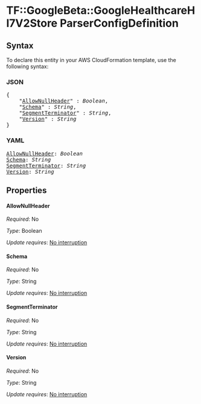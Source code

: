 # TF::GoogleBeta::GoogleHealthcareHl7V2Store ParserConfigDefinition

## Syntax

To declare this entity in your AWS CloudFormation template, use the following syntax:

### JSON

<pre>
{
    "<a href="#allownullheader" title="AllowNullHeader">AllowNullHeader</a>" : <i>Boolean</i>,
    "<a href="#schema" title="Schema">Schema</a>" : <i>String</i>,
    "<a href="#segmentterminator" title="SegmentTerminator">SegmentTerminator</a>" : <i>String</i>,
    "<a href="#version" title="Version">Version</a>" : <i>String</i>
}
</pre>

### YAML

<pre>
<a href="#allownullheader" title="AllowNullHeader">AllowNullHeader</a>: <i>Boolean</i>
<a href="#schema" title="Schema">Schema</a>: <i>String</i>
<a href="#segmentterminator" title="SegmentTerminator">SegmentTerminator</a>: <i>String</i>
<a href="#version" title="Version">Version</a>: <i>String</i>
</pre>

## Properties

#### AllowNullHeader

_Required_: No

_Type_: Boolean

_Update requires_: [No interruption](https://docs.aws.amazon.com/AWSCloudFormation/latest/UserGuide/using-cfn-updating-stacks-update-behaviors.html#update-no-interrupt)

#### Schema

_Required_: No

_Type_: String

_Update requires_: [No interruption](https://docs.aws.amazon.com/AWSCloudFormation/latest/UserGuide/using-cfn-updating-stacks-update-behaviors.html#update-no-interrupt)

#### SegmentTerminator

_Required_: No

_Type_: String

_Update requires_: [No interruption](https://docs.aws.amazon.com/AWSCloudFormation/latest/UserGuide/using-cfn-updating-stacks-update-behaviors.html#update-no-interrupt)

#### Version

_Required_: No

_Type_: String

_Update requires_: [No interruption](https://docs.aws.amazon.com/AWSCloudFormation/latest/UserGuide/using-cfn-updating-stacks-update-behaviors.html#update-no-interrupt)


